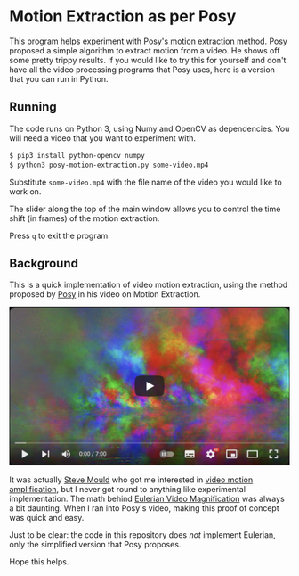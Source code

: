 # Motion Extraction as per Posy

This program helps experiment with
[Posy's motion extraction method](https://www.youtube.com/watch?v=NSS6yAMZF78).
Posy proposed a simple algorithm to extract motion from a video. He shows off
some pretty trippy results. If you would like to try this for yourself and don't
have all the video processing programs that Posy uses, here is a version that
you can run in Python.

## Running

The code runs on Python 3, using Numy and OpenCV as dependencies. You will need
a video that you want to experiment with.

```sh
$ pip3 install python-opencv numpy
$ python3 posy-motion-extraction.py some-video.mp4
```

Substitute `some-video.mp4` with the file name of the video you would like to
work on.

The slider along the top of the main window allows you to control the time shift
(in frames) of the motion extraction.

Press `q` to exit the program.

## Background

This is a quick implementation of video motion extraction, using the method
proposed by [Posy](https://www.youtube.com/@PosyMusic) in his video on Motion
Extraction.

[![Motion Extraction](images/youtube-preview.png)](https://www.youtube.com/watch?v=NSS6yAMZF78)

It was actually [Steve Mould](https://www.youtube.com/@SteveMould) who got me
interested in
[video motion amplification](https://www.youtube.com/watch?v=rEoc0YoALt0), but I
never got round to anything like experimental implementation. The math behind
[Eulerian Video Magnification](https://people.csail.mit.edu/mrub/evm/) was
always a bit daunting. When I ran into Posy's video, making this proof of
concept was quick and easy.

Just to be clear: the code in this repository does _not_ implement Eulerian,
only the simplified version that Posy proposes.

Hope this helps.

